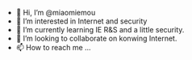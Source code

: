 - 👋 Hi, I’m @miaomiemou
- 👀 I’m interested in Internet and security
- 🌱 I’m currently learning IE R&S and a little security.
- 💞️ I’m looking to collaborate on konwing Internet.
- 📫 How to reach me ...

<!---
miaomiemou/miaomiemou is a ✨ special ✨ repository because its `README.md` (this file) appears on your GitHub profile.
You can click the Preview link to take a look at your changes.
--->
